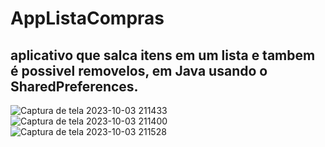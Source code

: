 # AppListaCompras
## aplicativo que salca itens em um lista e tambem é possivel removelos, em Java usando o SharedPreferences.
 
![Captura de tela 2023-10-03 211433](https://github.com/VeSmaha/AppListaCompras/assets/105559191/451dc219-6487-498f-834f-e1e35ec65d53)
![Captura de tela 2023-10-03 211400](https://github.com/VeSmaha/AppListaCompras/assets/105559191/3e62f002-efcd-4338-a5f5-4aec1ff1e0cd)
![Captura de tela 2023-10-03 211528](https://github.com/VeSmaha/AppListaCompras/assets/105559191/cb72c8b7-9de2-4f5e-97ce-2d97be502355)
